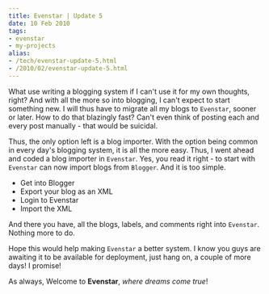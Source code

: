 ```yaml
---
title: Evenstar | Update 5
date: 10 Feb 2010
tags: 
- evenstar
- my-projects
alias:
- /tech/evenstar-update-5.html
- /2010/02/evenstar-update-5.html
---
```


What use writing a blogging system if I can't use it for my own thoughts, right? And 
with all the more so into blogging, I can't expect to start something new. I will thus 
have to migrate all my blogs to `Evenstar`, sooner or later. How to do that blazingly 
fast? Can't even think of posting each and every post manually - that would be suicidal.

<!-- break here -->

Thus, the only option left is a blog importer. With the option being common in every 
day's blogging system, it is all the more easy. Thus, I went ahead and coded a blog 
importer in `Evenstar`. Yes, you read it right - to start with `Evenstar` can now import 
blogs from `Blogger`. And it is too simple. 

* Get into Blogger
* Export your blog as an XML
* Login to Evenstar
* Import the XML

And there you have, all the blogs, labels, and comments right into `Evenstar`. Nothing more to do.

Hope this would help making `Evenstar` a better system. I know you guys are awaiting it to be 
available for deployment, just hang on, a couple of more days! I promise!

As always, Welcome to **Evenstar**, <i>where dreams come true</i>!